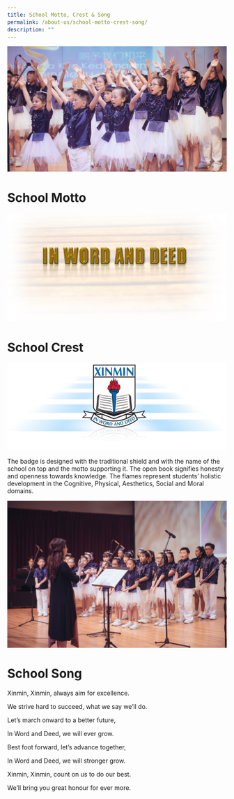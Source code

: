 ```yaml
---
title: School Motto, Crest & Song
permalink: /about-us/school-motto-crest-song/
description: ""
---
```



![](/images/Actual-155-e1492360638508.jpg)
# **School Motto**

![](/images/sch_motto.jpg)

# **School Crest**

![](/images/sch_crest.png)

The badge is designed with the traditional shield and with the name of the school on top and the motto supporting it. The open book signifies honesty and openness towards knowledge. The flames represent students’ holistic development in the Cognitive, Physical, Aesthetics, Social and Moral domains.

![](/images/Actual-153.jpg)

# **School Song**

Xinmin, Xinmin, always aim for excellence.

We strive hard to succeed, what we say we’ll do.

Let’s march onward to a better future,

In Word and Deed, we will ever grow.

Best foot forward, let’s advance together,

In Word and Deed, we will stronger grow.

Xinmin, Xinmin, count on us to do our best.

We’ll bring you great honour for ever more.